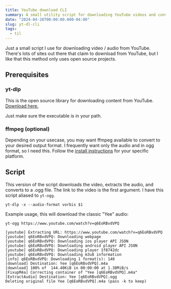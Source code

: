 ```yaml
---
title: YouTube download CLI
summary: A small utility script for downloading YouTube videos and converting to ogg-vorbis
date: "2024-04-28T00:00:00.000-04:00"
slug: yt-dl-cli
tags:
  - til
---
```


Just a small script I use for downloading video / audio from YouTube. There's lots of sites out there that claim to download from YouTube, but I like that this method only uses open source projects.

## Prerequisites

### yt-dlp

This is the open source library for downloading content from YouTube. [Download here.](https://github.com/yt-dlp/yt-dlp)

Just make sure the executable is in your path.

### ffmpeg (optional)

Depending on your usecase, you may want ffmpeg available to convert to your desired output format. I frequently want only the audio and in ogg format, so I need this. Follow the [install instructions](https://ffmpeg.org/download.html) for your specific platform.

## Script

This version of the script downloads the video, extracts the audio, and converts to a .ogg file. The link to the video is the first argument. I have this script aliased to `yt-ogg`.

```shell
yt-dlp -x --audio-format vorbis $1
```

Example usage, this will download the classic "Yee" audio:

```shell
yt-ogg https://www.youtube.com/watch?v=q6EoRBvdVPQ

[youtube] Extracting URL: https://www.youtube.com/watch?v=q6EoRBvdVPQ
[youtube] q6EoRBvdVPQ: Downloading webpage
[youtube] q6EoRBvdVPQ: Downloading ios player API JSON
[youtube] q6EoRBvdVPQ: Downloading android player API JSON
[youtube] q6EoRBvdVPQ: Downloading player 1f8742dc
[youtube] q6EoRBvdVPQ: Downloading m3u8 information
[info] q6EoRBvdVPQ: Downloading 1 format(s): 140
[download] Destination: Yee [q6EoRBvdVPQ].m4a
[download] 100% of  144.40KiB in 00:00:00 at 1.38MiB/s
[FixupM4a] Correcting container of "Yee [q6EoRBvdVPQ].m4a"
[ExtractAudio] Destination: Yee [q6EoRBvdVPQ].ogg
Deleting original file Yee [q6EoRBvdVPQ].m4a (pass -k to keep)
```